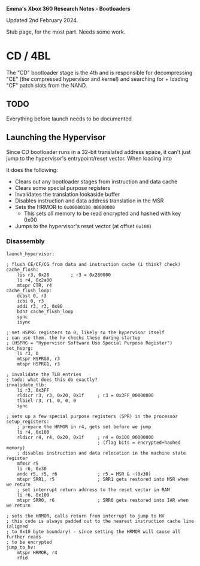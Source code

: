 **Emma's Xbox 360 Research Notes - Bootloaders**

Updated 2nd February 2024.

Stub page, for the most part. Needs some work.

# CD / 4BL

The "CD" bootloader stage is the 4th and is responsible for decompressing "CE"
(the compressed hypervisor and kernel) and searching for + loading "CF" patch
slots from the NAND.

## TODO

Everything before launch needs to be documented

## Launching the Hypervisor

Since CD bootloader runs in a 32-bit translated address space, it can't just
jump to the hypervisor's entrypoint/reset vector. When loading into 

It does the following:

* Clears out any bootloader stages from instruction and data cache
* Clears some special purpose registers
* Invalidates the translation lookaside buffer
* Disables instruction and data address translation in the MSR
* Sets the HRMOR to `0x00000100_00000000`
    * This sets all memory to be read encrypted and hashed with key 0x00
* Jumps to the hypervisor's reset vector (at offset `0x100`)

### Disassembly

```
launch_hypervisor:

; flush CE/CF/CG from data and instruction cache (i think? check)
cache_flush:
    lis r3, 0x28        ; r3 = 0x280000
    li r4, 0x2a00
    mtspr CTR, r4
cache_flush_loop:
    dcbst 0, r3
    icbi 0, r3
    addi r3, r3, 0x80
    bdnz cache_flush_loop
    sync
    isync

; set HSPRG registers to 0, likely so the hypervisor itself
; can use them. the hv checks these during startup
; (HSPRG = "Hypervisor Software Use Special Purpose Register")
set_hsprg:
    li r3, 0
    mtspr HSPRG0, r3
    mtspr HSPRG1, r3

; invalidate the TLB entries
; todo: what does this do exactly?
invalidate_tlb:
    li r3, 0x3FF
    rldicr r3, r3, 0x20, 0x1f     ; r3 = 0x3FF_00000000
    tlbiel r3, r1, 0, 0, 0
    sync

; sets up a few special purpose registers (SPR) in the processor
setup_registers:
    ; prepare the HRMOR in r4, gets set before we jump
    li r4, 0x100
    rldicr r4, r4, 0x20, 0x1f     ; r4 = 0x100_00000000
                                  ; (flag bits = encrypted+hashed memory)
    ; disables instruction and data relocation in the machine state register
    mfmsr r5
    li r6, 0x30
    andc r5, r5, r6               ; r5 = MSR & ~(0x30)
    mtspr SRR1, r5                ; SRR1 gets restored into MSR when we return
    ; set interrupt return address to the reset vector in RAM
    li r6, 0x100
    mtspr SRR0, r6                ; SRR0 gets restored into IAR when we return

; sets the HRMOR, calls return from interrupt to jump to HV
; this code is always padded out to the nearest instruction cache line (aligned
; to 0x10 byte boundary) - since setting the HRMOR will cause all further reads
; to be encrypted
jump_to_hv:
    mtspr HRMOR, r4
    rfid
```
